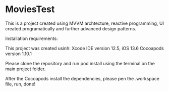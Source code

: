 # MoviesTest

This is a project created using MVVM archtecture, reactive programming, UI created programatically and further advanced design patterns.

Installation requirements:

This project was created usinh:
Xcode IDE version 12.5, iOS 13.6
Cocoapods version 1.10.1

Please clone the repository and run pod install using the terminal on the main project folder.

After the Cocoapods install the dependencies, please pen the .workspace file, run, done!
